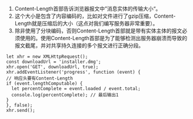 1. Content-Length首部告诉浏览器报文中”消息实体的传输大小“。  
2. 这个大小是包含了内容编码的，比如对文件进行了gzip压缩，Content-Length就是压缩后的大小（这点对我们编写服务器非常重要）。  
3. 除非使用了分块编码，否则Content-Length首部就是带有实体主体的报文必须使用的。使用Content-Length首部是为了能够检测出服务器崩溃而导致的报文截尾，并对共享持久连接的多个报文进行正确分段。  
```  
let xhr = new XMLHttpRequest();
const downloadUrl = 'installer.dmg';
xhr.open('GET', downloadUrl, true);
xhr.addEventListener('progress', function (event) {
// 响应头要有Content-Length
if (event.lengthComputable) {
  let percentComplete = event.loaded / event.total;
  console.log(percentComplete); // 最后输出1
}
}, false);
xhr.send();
```  